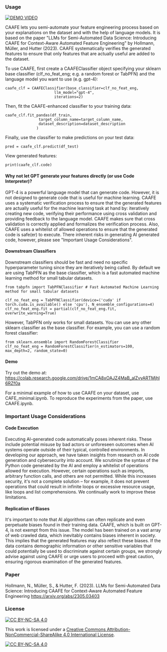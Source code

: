 ### Usage
[![DEMO VIDEO](https://i.makeagif.com/media/5-20-2023/E4RfRM.gif)](https://www.youtube.com/watch?v=6zCD48d3kNU)

CAAFE lets you semi-automate your feature engineering process based on your explanations on the dataset and with the help of language models. It is based on the paper "LLMs for Semi-Automated Data Science: Introducing CAAFE for Context-Aware Automated Feature Engineering" by Hollmann, Müller, and Hutter (2023).
CAAFE systematically verifies the generated features to ensure that only features that are actually useful are added to the dataset.

To use CAAFE, first create a CAAFEClassifier object specifying your sklearn base classifier (clf_no_feat_eng; e.g. a random forest or TabPFN) and the language model you want to use (e.g. gpt-4):
```
caafe_clf = CAAFEClassifier(base_classifier=clf_no_feat_eng,
                      llm_model="gpt-4",
                      iterations=2)
```
Then, fit the CAAFE-enhanced classifier to your training data:
```
caafe_clf.fit_pandas(df_train,
               target_column_name=target_column_name,
               dataset_description=dataset_description
              )
```
Finally, use the classifier to make predictions on your test data:
```
pred = caafe_clf.predict(df_test)
```
View generated features:
```
print(caafe_clf.code)
```
#### Why not let GPT generate your features directly (or use Code Interpreter)?
GPT-4 is a powerful language model that can generate code. However, it is not designed to generate code that is useful for machine learning. CAAFE uses a systematic verification process to ensure that the generated features are actually useful for the machine learning task at hand by: iteratively creating new code, verifying their performance using cross validation and providing feedback to the language model. CAAFE makes sure that cross validation is correctly applied and formalizes the verification process. Also, CAAFE uses a whitelist of allowed operations to ensure that the generated code is safe(er) to execute. There inherent risks in generating AI generated code, however, please see "Important Usage Considerations".

#### Downstream Classifiers
Downstream classifiers should be fast and need no specific hyperparameter tuning since they are iteratively being called. By default we are using TabPFN as the base classifier, which is a fast automated machine learning method for small tabular datasets.
```
from tabpfn import TabPFNClassifier # Fast Automated Machine Learning method for small tabular datasets

clf_no_feat_eng = TabPFNClassifier(device=('cuda' if torch.cuda.is_available() else 'cpu'), N_ensemble_configurations=4)
clf_no_feat_eng.fit = partial(clf_no_feat_eng.fit, overwrite_warning=True)
```

However, TabPFN only works for small datasets. You can use any other sklearn classifier as the base classifier. For example, you can use a random forest classifier:
```
from sklearn.ensemble import RandomForestClassifier
clf_no_feat_eng = RandomForestClassifier(n_estimators=100, max_depth=2, random_state=0)
```

#### Demo
Try out the demo at: https://colab.research.google.com/drive/1mCA8xOAJZ4MaB_alZvyARTMjhl6RZf0a

For a minimal example of how to use CAAFE on your dataset, use CAFE_minimal.ipynb. To reproduce the experiments from the paper, use CAAFE.ipynb.

### Important Usage Considerations

#### Code Execution
Executing AI-generated code automatically poses inherent risks. These include potential misuse by bad actors or unforeseen outcomes when AI systems operate outside of their typical, controlled environments. In developing our approach, we have taken insights from research on AI code generation and cybersecurity into account. We scrutinize the syntax of the Python code generated by the AI and employ a whitelist of operations allowed for execution. However, certain operations such as imports, arbitrary function calls, and others are not permitted. While this increases security, it's not a complete solution – for example, it does not prevent operations that could result in infinite loops or excessive resource usage, like loops and list comprehensions. We continually work to improve these limitations.

#### Replication of Biases
It's important to note that AI algorithms can often replicate and even perpetuate biases found in their training data. CAAFE, which is built on GPT-4, is not exempt from this issue. The model has been trained on a vast array of web crawled data, which inevitably contains biases inherent in society. This implies that the generated features may also reflect these biases. If the data contains demographic information or other sensitive variables that could potentially be used to discriminate against certain groups, we strongly advise against using CAAFE or urge users to proceed with great caution, ensuring rigorous examination of the generated features.

### Paper
Hollmann, N., Müller, S., & Hutter, F. (2023). LLMs for Semi-Automated Data Science: Introducing CAAFE for Context-Aware Automated Feature Engineering
https://arxiv.org/abs/2305.03403

### License
[![CC BY-NC-SA 4.0][cc-by-nc-sa-shield]][cc-by-nc-sa]

This work is licensed under a
[Creative Commons Attribution-NonCommercial-ShareAlike 4.0 International License][cc-by-nc-sa].

[![CC BY-NC-SA 4.0][cc-by-nc-sa-image]][cc-by-nc-sa]

[cc-by-nc-sa]: http://creativecommons.org/licenses/by-nc-sa/4.0/
[cc-by-nc-sa-image]: https://licensebuttons.net/l/by-nc-sa/4.0/88x31.png
[cc-by-nc-sa-shield]: https://img.shields.io/badge/License-CC%20BY--NC--SA%204.0-lightgrey.svg
